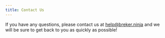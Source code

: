 ```yaml
---
title: Contact Us
---
```


If you have any questions, please contact us at help@breker.ninja and we will be sure to get back to you as quickly as possible!